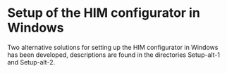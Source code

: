 # Setup of the HIM configurator in Windows
Two alternative solutions for setting up the HIM configurator in Windows has been developed,
descriptions are found in the directories Setup-alt-1 and Setup-alt-2.
